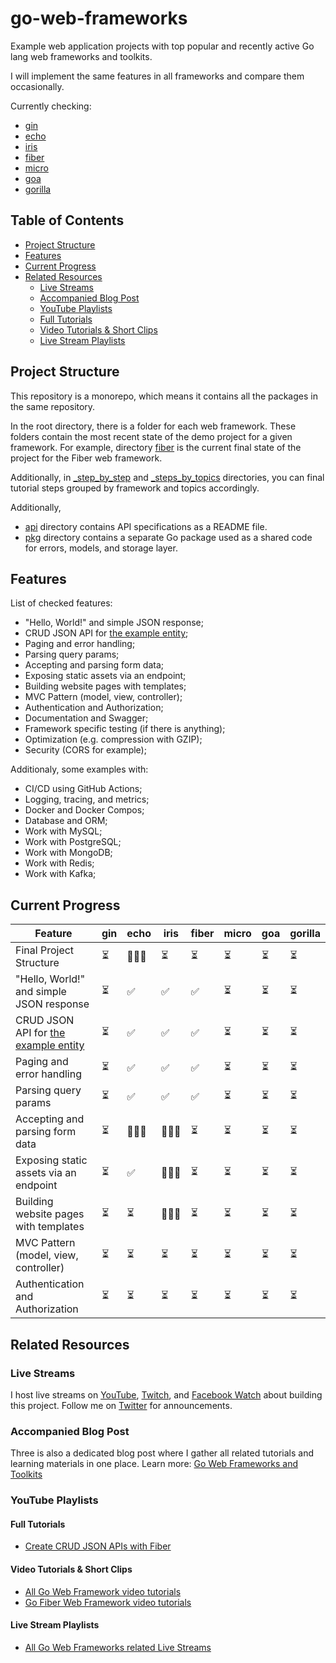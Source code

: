 # go-web-frameworks

Example web application projects with top popular and recently active Go lang web frameworks and toolkits.

I will implement the same features in all frameworks and compare them occasionally.

Currently checking:

- [gin](https://github.com/gin-gonic/gin)
- [echo](https://github.com/labstack/echo)
- [iris](https://github.com/kataras/iris)
- [fiber](https://github.com/gofiber/fiber)
- [micro](https://github.com/micro/micro)
- [goa](https://github.com/goadesign/goa)
- [gorilla](https://github.com/gorilla/)

## Table of Contents

- [Project Structure](#project-structure)
- [Features](#features)
- [Current Progress](#current-progress)
- [Related Resources](#related-resources)
    - [Live Streams](#install)
    - [Accompanied Blog Post](#accompanied-blog-post)
    - [YouTube Playlists](#youtube-playlists)
    - [Full Tutorials](#full-tutorials)
    - [Video Tutorials & Short Clips](#video-tutorials--short-clips)
    - [Live Stream Playlists](#live-stream-playlists)

## Project Structure

This repository is a monorepo, which means it contains all the packages in the same repository.

In the root directory, there is a folder for each web framework. These folders contain the most recent state of the demo project for a given framework. For example, directory [fiber][folder-fiber] is the current final state of the project for the Fiber web framework.

Additionally, in [_step_by_step][folder-step-by-step] and [_steps_by_topics][folder-steps-by-topics] directories, you can final tutorial steps grouped by framework and topics accordingly.

Additionally,

- [api][folder-api] directory contains API specifications as a README file.
- [pkg][folder-pkg] directory contains a separate Go package used as a shared code for errors, models, and storage layer.

## Features

List of checked features:

- "Hello, World!" and simple JSON response;
- CRUD JSON API for [the example entity][folder-pkg];
- Paging and error handling;
- Parsing query params;
- Accepting and parsing form data;
- Exposing static assets via an endpoint;
- Building website pages with templates;
- MVC Pattern (model, view, controller);
- Authentication and Authorization;
- Documentation and Swagger;
- Framework specific testing (if there is anything);
- Optimization (e.g. compression with GZIP);
- Security (CORS for example);

Additionaly, some examples with:
- CI/CD using GitHub Actions;
- Logging, tracing, and metrics;
- Docker and Docker Compos;
- Database and ORM;
- Work with MySQL;
- Work with PostgreSQL;
- Work with MongoDB;
- Work with Redis;
- Work with Kafka;

## Current Progress

| Feature                                            | gin | echo | iris | fiber | micro | goa | gorilla |
|----------------------------------------------------| --- | ---- | ---- | ----- | ----- | --- | ------- |
| Final Project Structure                            | ⏳  | 👷🏼‍♂️   | ⏳   | ⏳     | ⏳    | ⏳   | ⏳      |
| "Hello, World!" and simple JSON response           | ⏳  | ✅   | ✅   | ✅     | ⏳    | ⏳   | ⏳      |
| CRUD JSON API for [the example entity][folder-pkg] | ⏳  | ✅   | ✅   | ✅     | ⏳    | ⏳   | ⏳      |
| Paging and error handling                          | ⏳  | ✅   | ✅   | ✅     | ⏳    | ⏳   | ⏳      |
| Parsing query params                               | ⏳  | ✅   | ✅   | ✅     | ⏳    | ⏳   | ⏳      |
| Accepting and parsing form data                    | ⏳  | 👷🏼‍♂️   | 👷🏼‍♂️   | ⏳     | ⏳    | ⏳   | ⏳      |
| Exposing static assets via an endpoint             | ⏳  | ✅   | 👷🏼‍♂️   | ⏳     | ⏳    | ⏳   | ⏳      |
| Building website pages with templates              | ⏳  | ⏳   | 👷🏼‍♂️   | ⏳     | ⏳    | ⏳   | ⏳      |
| MVC Pattern (model, view, controller)              | ⏳  | ⏳   | ⏳   | ⏳     | ⏳    | ⏳   | ⏳      |
| Authentication and Authorization                   | ⏳  | ⏳   | ⏳   | ⏳     | ⏳    | ⏳   | ⏳      |

## Related Resources

### Live Streams

I host live streams on [YouTube][codervlogger-youtube-live], [Twitch][codervlogger-twitch-live], and [Facebook Watch][codervlogger-facebook-live] about building this project. Follow me on [Twitter][codervlogger-twitter] for announcements.

### Accompanied Blog Post

Three is also a dedicated blog post where I gather all related tutorials and learning materials in one place. Learn more: [Go Web Frameworks and Toolkits][codervlogger-goweb]

### YouTube Playlists

#### Full Tutorials

- [Create CRUD JSON APIs with Fiber](https://youtu.be/oVHoMPV3ZF8)

#### Video Tutorials & Short Clips

- [All Go Web Framework video tutorials](https://www.youtube.com/playlist?list=PLxa49UnOmIzqf1Hqsa-Hj4pQ8R33rjdBw)
- [Go Fiber Web Framework video tutorials](https://www.youtube.com/playlist?list=PLxa49UnOmIzrpY75JJpEbCi5CEsUCBARG)

#### Live Stream Playlists

- [All Go Web Frameworks related Live Streams](https://www.youtube.com/playlist?list=PLxa49UnOmIzpLV9nSyaJ63CEYkIHR7o4S)



[folder-step-by-step]: https://github.com/CoderVlogger/go-web-frameworks/tree/main/_step_by_step "Tutorial steps groupped by framework"
[folder-steps-by-topics]: https://github.com/CoderVlogger/go-web-frameworks/tree/main/_steps_by_topics "Tutorial steps groupped by topics"
[folder-api]: https://github.com/CoderVlogger/go-web-frameworks/tree/main/api "API Specification"
[folder-pkg]: https://github.com/CoderVlogger/go-web-frameworks/tree/main/pkg "Shared package"
[folder-fiber]: https://github.com/CoderVlogger/go-web-frameworks/tree/main/fiber "Fiber Web Framework"
[codervlogger-goweb]: https://www.codervlogger.com/go-web-frameworks-and-toolkits/ "Go Web Frameworks and Toolkits"
[codervlogger-youtube-live]: https://www.youtube.com/channel/UCYsloGIkGmSzk2pw6yf6_Gw/live "YouTube"
[codervlogger-twitch-live]: https://www.twitch.tv/codervlogger "Twitch"
[codervlogger-facebook-live]: https://www.facebook.com/CoderVlogger/live_videos/ "Facebook Watch"
[codervlogger-twitter]: https://twitter.com/KenanBekk "Twitter"
